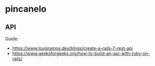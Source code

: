 # pincanelo

## API

Guide:

- https://www.louisramos.dev/blogs/create-a-rails-7-rest-api
- https://www.geeksforgeeks.org/how-to-build-an-api-with-ruby-on-rails/
